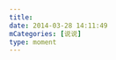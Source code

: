 ```yaml
---
title: 
date: 2014-03-28 14:11:49
mCategories: [说说]
type: moment
---
```


<div id="pics-20140328141149"></div>

<script>
var data = [
    {"link": "2014-03-28_000001.webp", "type": "shuoshuo"},
    {"link": "2014-03-28_000003.webp", "type": "shuoshuo"}
];
picsRender(data, "pics-20140328141149");
</script>
